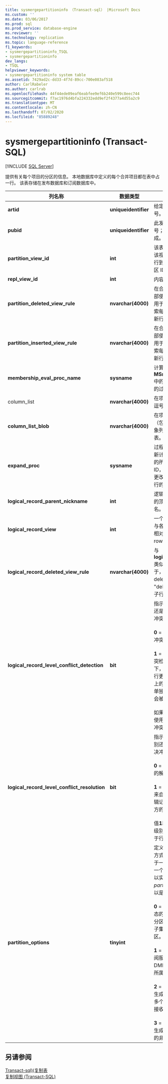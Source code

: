 ```yaml
---
title: sysmergepartitioninfo （Transact-sql） |Microsoft Docs
ms.custom: ''
ms.date: 03/06/2017
ms.prod: sql
ms.prod_service: database-engine
ms.reviewer: ''
ms.technology: replication
ms.topic: language-reference
f1_keywords:
- sysmergepartitioninfo_TSQL
- sysmergepartitioninfo
dev_langs:
- TSQL
helpviewer_keywords:
- sysmergepartitioninfo system table
ms.assetid: 7429ad2c-dd33-4f7d-89cc-700e083af518
author: CarlRabeler
ms.author: carlrab
ms.openlocfilehash: 44f44ede09eaf6eabfee9ef6b240e599c8eec744
ms.sourcegitcommit: f7ac1976d4bfa224332edd9ef2f4377a4d55a2c9
ms.translationtype: MT
ms.contentlocale: zh-CN
ms.lasthandoff: 07/02/2020
ms.locfileid: "85889248"
---
```

# <a name="sysmergepartitioninfo-transact-sql"></a>sysmergepartitioninfo (Transact-SQL)
[!INCLUDE [SQL Server](../../includes/applies-to-version/sqlserver.md)]

  提供有关每个项目的分区的信息。 本地数据库中定义的每个合并项目都在表中占一行。 该表存储在发布数据库和订阅数据库中。  
  
|列名称|数据类型|说明|  
|-----------------|---------------|-----------------|  
|**artid**|**uniqueidentifier**|给定项目的唯一标识号。|  
|**pubid**|**uniqueidentifier**|此发布的唯一标识号；在添加发布时生成。|  
|**partition_view_id**|**int**|该表的分区视图 ID。 该视图显示项目中每行到它所属的不同分区 ID 的映射。|  
|**repl_view_id**|**int**|内容待定。|  
|**partition_deleted_view_rule**|**nvarchar(4000)**|在合并复制触发器内部使用的 SQL 语句，用于根据其旧列值检索每个已删除或已更新行的分区 ID。|  
|**partition_inserted_view_rule**|**nvarchar(4000)**|在合并复制触发器内部使用的 SQL 语句，用于根据其新列值检索每个已插入或已更新行的分区 ID。|  
|**membership_eval_proc_name**|**sysname**|计算**MSmerge_contents**中的行的当前分区 id 的过程的名称。|  
|column_list |**nvarchar(4000)**|在项目中复制的列的逗号分隔列表。|  
|**column_list_blob**|**nvarchar(4000)**|在项目中复制的列（包括二进制大型对象列）的逗号分隔列表。|  
|**expand_proc**|**sysname**|过程名称，该过程重新计算新插入的父行的所有子行的分区 ID，以及经历了分区更改或已被删除的父行的分区 ID。|  
|**logical_record_parent_nickname**|**int**|逻辑记录中指定项目的顶级父项目的别名。|  
|**logical_record_view**|**int**|一个视图，用于输出与各子项目 rowguid 相对应的顶级父项目 rowguid。|  
|**logical_record_deleted_view_rule**|**nvarchar(4000)**|与**logical_record_view**类似，不同之处在于，它在 update 和 delete 触发器的 "deleted" 表中显示子行。|  
|**logical_record_level_conflict_detection**|**bit**|指示应在逻辑记录级还是行级或列级检测冲突。<br /><br /> **0** = 使用行级或列级冲突检测。<br /><br /> **1** = 使用逻辑记录冲突检测，在这种情况下，发布服务器上的行更改与订阅服务器上的同一逻辑记录在单独的行中更改时，会被视为冲突。<br /><br /> 如果该值为**1**，则只能使用逻辑记录级别的冲突解决方法。|  
|**logical_record_level_conflict_resolution**|**bit**|指示应在逻辑记录级别还是行或列级别解决冲突。<br /><br /> **0** = 使用行级或列级的解析。<br /><br /> **1** = 如果发生冲突，来自入选方的整个逻辑记录将覆盖失去一方的整个逻辑记录。<br /><br /> 值**1**既可用于逻辑记录级别的检测，也可用于行级或列级检测。|  
|**partition_options**|**tinyint**|定义项目数据的分区方式，当所有行只属于一个分区或只属于一个订阅时，这将可以实现性能优化。 *partition_options*可以是下列值之一。<br /><br /> **0** = 项目的筛选是静态的，或者不为每个分区生成唯一的数据子集，即 "重叠" 分区。<br /><br /> **1** = 分区重叠，在订阅服务器上所做的 DML 更新不能更改行所属的分区。<br /><br /> **2** = 对项目的筛选将生成不重叠分区，但多个订阅服务器可以接收相同的分区。<br /><br /> **3** = 对项目的筛选将生成对每个订阅唯一的非重叠分区。|  
  
## <a name="see-also"></a>另请参阅  
 [Transact-sql&#41;&#40;复制表](../../relational-databases/system-tables/replication-tables-transact-sql.md)   
 [复制视图 (Transact-SQL)](../../relational-databases/system-views/replication-views-transact-sql.md)  
  
  
